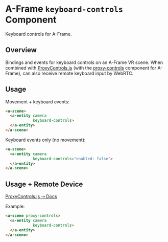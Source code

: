 # A-Frame `keyboard-controls` Component

Keyboard controls for A-Frame.

## Overview

Bindings and events for keyboard controls on an A-Frame VR scene. When combined with [ProxyControls.js](https://github.com/cvan/socketpeer) (with the [proxy-controls](https://github.com/donmccurdy/aframe-proxy-controls) component for A-Frame), can also receive remote keyboard input by WebRTC.

## Usage

Movement + keyboard events:

```html
<a-scene>
  <a-entity camera
            keyboard-controls>
  </a-entity>
</a-scene>
```

Keyboard events only (no movement):

```html
<a-scene>
  <a-entity camera
            keyboard-controls="enabled: false">
  </a-entity>
</a-scene>
```

## Usage + Remote Device

[ProxyControls.js ⇢ Docs](http://localhost:3000/#/docs#remote-device)

Example:

```html
<a-scene proxy-controls>
  <a-entity camera
            keyboard-controls>
  </a-entity>
</a-scene>
```
